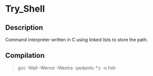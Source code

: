 # Try_Shell

## Description
Command interpreter written in C using linked lists to store the path.

## Compilation 

> gcc -Wall -Werror -Wextra -pedantic *.c -o hsh
